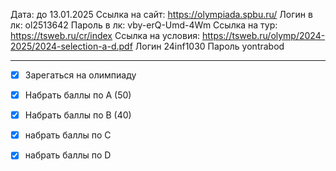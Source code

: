 Дата: до 13.01.2025
Ссылка на сайт: https://olympiada.spbu.ru/
Логин в лк: ol2513642
Пароль в лк: vby-erQ-Umd-4Wm
Ссылка на тур: https://tsweb.ru/cr/index
Ссылка на условия: https://tsweb.ru/olymp/2024-2025/2024-selection-a-d.pdf
Логин 24inf1030
Пароль yontrabod

---
- [x] Зарегаться на олимпиаду
- [x] Набрать баллы по А (50)
- [x] Набрать баллы по В (40)
- [x] набрать баллы по С
- [x] набрать баллы по D

